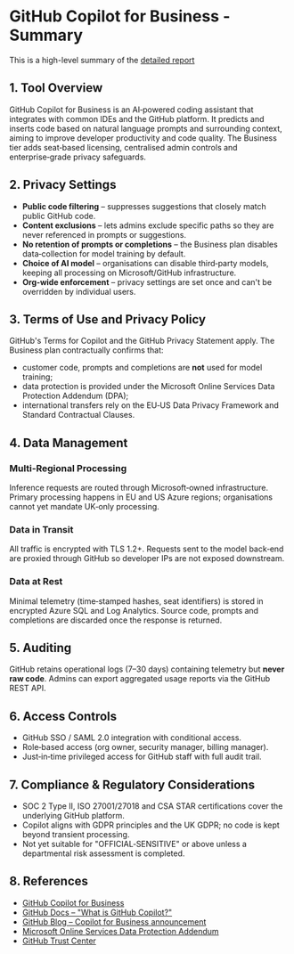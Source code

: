 # GitHub Copilot for Business - Summary

This is a high-level summary of the [detailed report](github-copilot-detailed.md)

## 1. Tool Overview
GitHub Copilot for Business is an AI‑powered coding assistant that integrates with common IDEs and the GitHub platform. It predicts and inserts code based on natural language prompts and surrounding context, aiming to improve developer productivity and code quality. The Business tier adds seat‑based licensing, centralised admin controls and enterprise‑grade privacy safeguards.

## 2. Privacy Settings
- **Public code filtering** – suppresses suggestions that closely match public GitHub code.  
- **Content exclusions** – lets admins exclude specific paths so they are never referenced in prompts or suggestions.  
- **No retention of prompts or completions** – the Business plan disables data‑collection for model training by default.  
- **Choice of AI model** – organisations can disable third‑party models, keeping all processing on Microsoft/GitHub infrastructure.  
- **Org‑wide enforcement** – privacy settings are set once and can't be overridden by individual users.

## 3. Terms of Use and Privacy Policy
GitHub's Terms for Copilot and the GitHub Privacy Statement apply. The Business plan contractually confirms that:
- customer code, prompts and completions are **not** used for model training;  
- data protection is provided under the Microsoft Online Services Data Protection Addendum (DPA);  
- international transfers rely on the EU‑US Data Privacy Framework and Standard Contractual Clauses.

## 4. Data Management

### Multi‑Regional Processing
Inference requests are routed through Microsoft‑owned infrastructure. Primary processing happens in EU and US Azure regions; organisations cannot yet mandate UK‑only processing.

### Data in Transit
All traffic is encrypted with TLS 1.2+. Requests sent to the model back‑end are proxied through GitHub so developer IPs are not exposed downstream.

### Data at Rest
Minimal telemetry (time‑stamped hashes, seat identifiers) is stored in encrypted Azure SQL and Log Analytics. Source code, prompts and completions are discarded once the response is returned.

## 5. Auditing
GitHub retains operational logs (7–30 days) containing telemetry but **never raw code**. Admins can export aggregated usage reports via the GitHub REST API.

## 6. Access Controls
- GitHub SSO / SAML 2.0 integration with conditional access.  
- Role‑based access (org owner, security manager, billing manager).  
- Just‑in‑time privileged access for GitHub staff with full audit trail.

## 7. Compliance & Regulatory Considerations
- SOC 2 Type II, ISO 27001/27018 and CSA STAR certifications cover the underlying GitHub platform.  
- Copilot aligns with GDPR principles and the UK GDPR; no code is kept beyond transient processing.  
- Not yet suitable for "OFFICIAL‑SENSITIVE" or above unless a departmental risk assessment is completed.

## 8. References

- [GitHub Copilot for Business](https://github.com/features/copilot#copilot-for-business)  
- [GitHub Docs – "What is GitHub Copilot?"](https://docs.github.com/en/copilot/overview-of-github-copilot)  
- [GitHub Blog – Copilot for Business announcement](https://github.blog/2023-02-14-introducing-github-copilot-for-business/)  
- [Microsoft Online Services Data Protection Addendum](https://learn.microsoft.com/legal/gdpr)  
- [GitHub Trust Center](https://trust.github.com/)

